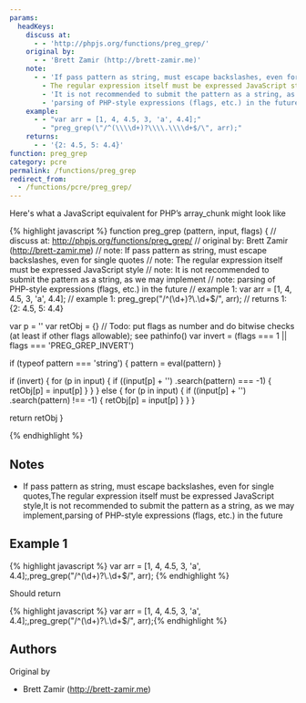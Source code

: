 ```yaml
---
params:
  headKeys:
    discuss at:
      - - 'http://phpjs.org/functions/preg_grep/'
    original by:
      - - 'Brett Zamir (http://brett-zamir.me)'
    note:
      - - 'If pass pattern as string, must escape backslashes, even for single quotes'
        - The regular expression itself must be expressed JavaScript style
        - 'It is not recommended to submit the pattern as a string, as we may implement'
        - 'parsing of PHP-style expressions (flags, etc.) in the future'
    example:
      - - "var arr = [1, 4, 4.5, 3, 'a', 4.4];"
        - "preg_grep(\"/^(\\\\d+)?\\\\.\\\\d+$/\", arr);"
    returns:
      - - '{2: 4.5, 5: 4.4}'
function: preg_grep
category: pcre
permalink: /functions/preg_grep
redirect_from:
  - /functions/pcre/preg_grep/
---
```


<!-- WARNING! This file is auto generated by `npm run web:inject`, do not edit by hand -->

Here's what a JavaScript equivalent for PHP’s array_chunk might look like

{% highlight javascript %}
function preg_grep (pattern, input, flags) {
  //  discuss at: http://phpjs.org/functions/preg_grep/
  // original by: Brett Zamir (http://brett-zamir.me)
  //        note: If pass pattern as string, must escape backslashes, even for single quotes
  //        note: The regular expression itself must be expressed JavaScript style
  //        note: It is not recommended to submit the pattern as a string, as we may implement
  //        note: parsing of PHP-style expressions (flags, etc.) in the future
  //   example 1: var arr = [1, 4, 4.5, 3, 'a', 4.4];
  //   example 1: preg_grep("/^(\\d+)?\\.\\d+$/", arr);
  //   returns 1: {2: 4.5, 5: 4.4}

  var p = ''
  var retObj = {}
  // Todo: put flags as number and do bitwise checks (at least if other flags allowable); see pathinfo()
  var invert = (flags === 1 || flags === 'PREG_GREP_INVERT')

  if (typeof pattern === 'string') {
    pattern = eval(pattern)
  }

  if (invert) {
    for (p in input) {
      if ((input[p] + '')
        .search(pattern) === -1) {
        retObj[p] = input[p]
      }
    }
  } else {
    for (p in input) {
      if ((input[p] + '')
        .search(pattern) !== -1) {
        retObj[p] = input[p]
      }
    }
  }

  return retObj
}

{% endhighlight %}

## Notes
- If pass pattern as string, must escape backslashes, even for single quotes,The regular expression itself must be expressed JavaScript style,It is not recommended to submit the pattern as a string, as we may implement,parsing of PHP-style expressions (flags, etc.) in the future

## Example 1

{% highlight javascript %}
var arr = [1, 4, 4.5, 3, 'a', 4.4];,preg_grep("/^(\\d+)?\\.\\d+$/", arr);
{% endhighlight %}

Should return

{% highlight javascript %}
var arr = [1, 4, 4.5, 3, 'a', 4.4];,preg_grep("/^(\\d+)?\\.\\d+$/", arr);{% endhighlight %}


## Authors


Original by

- Brett Zamir (http://brett-zamir.me)

